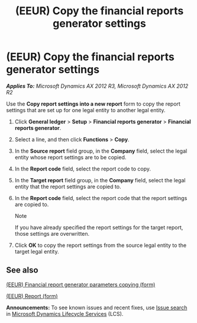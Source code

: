 ﻿---
title: (EEUR) Copy the financial reports generator settings
TOCTitle: (EEUR) Copy the financial reports generator settings
ms:assetid: e9e3ee49-ab8a-4e23-a746-fd13a92eeffd
ms:mtpsurl: https://technet.microsoft.com/en-us/library/JJ911240(v=AX.60)
ms:contentKeyID: 52075308
ms.date: 04/18/2014
mtps_version: v=AX.60
f1_keywords:
- copy settings
- report settings
---

# (EEUR) Copy the financial reports generator settings 


_**Applies To:** Microsoft Dynamics AX 2012 R3, Microsoft Dynamics AX 2012 R2_

Use the **Copy report settings into a new report** form to copy the report settings that are set up for one legal entity to another legal entity.

1.  Click **General ledger** \> **Setup** \> **Financial reports generator** \> **Financial reports generator**.

2.  Select a line, and then click **Functions** \> **Copy**.

3.  In the **Source report** field group, in the **Company** field, select the legal entity whose report settings are to be copied.

4.  In the **Report code** field, select the report code to copy.

5.  In the **Target report** field group, in the **Company** field, select the legal entity that the report settings are copied to.

6.  In the **Report code** field, select the report code that the report settings are copied to.
    

    > [!NOTE]
    > <P>If you have already specified the report settings for the target report, those settings are overwritten.</P>



7.  Click **OK** to copy the report settings from the source legal entity to the target legal entity.

## See also

[(EEUR) Financial report generator parameters copying (form)](https://technet.microsoft.com/en-us/library/jj911006\(v=ax.60\))

[(EEUR) Report (form)](https://technet.microsoft.com/en-us/library/jj911237\(v=ax.60\))

  
**Announcements:** To see known issues and recent fixes, use [Issue search](http://go.microsoft.com/fwlink/?linkid=389258) in [Microsoft Dynamics Lifecycle Services](http://go.microsoft.com/fwlink/?linkid=306505) (LCS).

